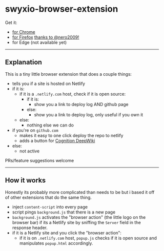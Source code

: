 # swyxio-browser-extension

Get it:

- [for Chrome](https://chrome.google.com/webstore/detail/netlify-chrome-extension/dkhfpnphbcckigklfkaemnjdmghhcaoh)
- [for Firefox](https://addons.mozilla.org/en-US/firefox/addon/netlify-browser-extension) [thanks to @nero2009!](https://github.com/netlify/netlify-browser-extension/pull/2#issuecomment-440616828)
- for Edge (not available yet)

---


## Explanation

This is a tiny little browser extension that does a couple things:

- tells you if a site is hosted on Netlify
- if it is:
  - if it is a `.netlify.com` host, check if it is open source:
    - if it is:
      - show you a link to deploy log AND github page
    - else:
      - show you a link to deploy log, only useful if you own it
  - else:
    - nothing else we can do
- if you're on `github.com`
  - makes it easy to one click deploy the repo to netlify
  - adds a button for [Cognition DeepWiki](https://news.smol.ai/issues/25-04-25-cognition-deepwiki)
- else:
  - not active

PRs/feature suggestions welcome

---

## How it works

Honestly its probably more complicated than needs to be but i based it off of other extensions that do the same thing.

- inject `content-script` into every page
- script pings `background.js` that there is a new page
- `background.js` activates the "browser action" (the little logo on the browser bar) if its a Netlify site by sniffing the `Server` field in the response header.
- if it is a Netlify site and you click the "browser action":
  - if it is on `.netlify.com` host, `popup.js` checks if it is open source and manipulates `popup.html` accordingly.
